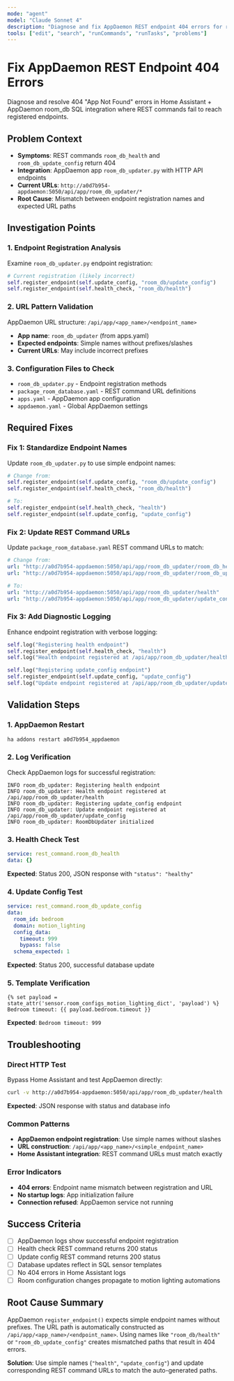 ```yaml
---
mode: "agent"
model: "Claude Sonnet 4"
description: "Diagnose and fix AppDaemon REST endpoint 404 errors for room_db integration"
tools: ["edit", "search", "runCommands", "runTasks", "problems"]
---
```


# Fix AppDaemon REST Endpoint 404 Errors

Diagnose and resolve 404 "App Not Found" errors in Home Assistant + AppDaemon room_db SQL integration where REST commands fail to reach registered endpoints.

## Problem Context

- **Symptoms**: REST commands `room_db_health` and `room_db_update_config` return 404
- **Integration**: AppDaemon app `room_db_updater.py` with HTTP API endpoints
- **Current URLs**: `http://a0d7b954-appdaemon:5050/api/app/room_db_updater/*`
- **Root Cause**: Mismatch between endpoint registration names and expected URL paths

## Investigation Points

### 1. Endpoint Registration Analysis
Examine `room_db_updater.py` endpoint registration:
```python
# Current registration (likely incorrect)
self.register_endpoint(self.update_config, "room_db/update_config")
self.register_endpoint(self.health_check, "room_db/health")
```

### 2. URL Pattern Validation
AppDaemon URL structure: `/api/app/<app_name>/<endpoint_name>`
- **App name**: `room_db_updater` (from apps.yaml)
- **Expected endpoints**: Simple names without prefixes/slashes
- **Current URLs**: May include incorrect prefixes

### 3. Configuration Files to Check
- `room_db_updater.py` - Endpoint registration methods
- `package_room_database.yaml` - REST command URL definitions
- `apps.yaml` - AppDaemon app configuration
- `appdaemon.yaml` - Global AppDaemon settings

## Required Fixes

### Fix 1: Standardize Endpoint Names
Update `room_db_updater.py` to use simple endpoint names:

```python
# Change from:
self.register_endpoint(self.update_config, "room_db/update_config")
self.register_endpoint(self.health_check, "room_db/health")

# To:
self.register_endpoint(self.health_check, "health")
self.register_endpoint(self.update_config, "update_config")
```

### Fix 2: Update REST Command URLs
Update `package_room_database.yaml` REST command URLs to match:

```yaml
# Change from:
url: "http://a0d7b954-appdaemon:5050/api/app/room_db_updater/room_db_health"
url: "http://a0d7b954-appdaemon:5050/api/app/room_db_updater/room_db_update_config"

# To:
url: "http://a0d7b954-appdaemon:5050/api/app/room_db_updater/health"
url: "http://a0d7b954-appdaemon:5050/api/app/room_db_updater/update_config"
```

### Fix 3: Add Diagnostic Logging
Enhance endpoint registration with verbose logging:

```python
self.log("Registering health endpoint")
self.register_endpoint(self.health_check, "health")
self.log("Health endpoint registered at /api/app/room_db_updater/health")

self.log("Registering update_config endpoint")
self.register_endpoint(self.update_config, "update_config")  
self.log("Update endpoint registered at /api/app/room_db_updater/update_config")
```

## Validation Steps

### 1. AppDaemon Restart
```bash
ha addons restart a0d7b954_appdaemon
```

### 2. Log Verification
Check AppDaemon logs for successful registration:
```
INFO room_db_updater: Registering health endpoint
INFO room_db_updater: Health endpoint registered at /api/app/room_db_updater/health
INFO room_db_updater: Registering update_config endpoint
INFO room_db_updater: Update endpoint registered at /api/app/room_db_updater/update_config
INFO room_db_updater: RoomDbUpdater initialized
```

### 3. Health Check Test
```yaml
service: rest_command.room_db_health
data: {}
```
**Expected**: Status 200, JSON response with `"status": "healthy"`

### 4. Update Config Test
```yaml
service: rest_command.room_db_update_config
data:
  room_id: bedroom
  domain: motion_lighting
  config_data:
    timeout: 999
    bypass: false
  schema_expected: 1
```
**Expected**: Status 200, successful database update

### 5. Template Verification
```jinja2
{% set payload = state_attr('sensor.room_configs_motion_lighting_dict', 'payload') %}
Bedroom timeout: {{ payload.bedroom.timeout }}
```
**Expected**: `Bedroom timeout: 999`

## Troubleshooting

### Direct HTTP Test
Bypass Home Assistant and test AppDaemon directly:
```bash
curl -v http://a0d7b954-appdaemon:5050/api/app/room_db_updater/health
```
**Expected**: JSON response with status and database info

### Common Patterns
- **AppDaemon endpoint registration**: Use simple names without slashes
- **URL construction**: `/api/app/<app_name>/<simple_endpoint_name>`
- **Home Assistant integration**: REST command URLs must match exactly

### Error Indicators
- **404 errors**: Endpoint name mismatch between registration and URL
- **No startup logs**: App initialization failure
- **Connection refused**: AppDaemon service not running

## Success Criteria

- [ ] AppDaemon logs show successful endpoint registration
- [ ] Health check REST command returns 200 status
- [ ] Update config REST command returns 200 status
- [ ] Database updates reflect in SQL sensor templates
- [ ] No 404 errors in Home Assistant logs
- [ ] Room configuration changes propagate to motion lighting automations

## Root Cause Summary

AppDaemon `register_endpoint()` expects simple endpoint names without prefixes. The URL path is automatically constructed as `/api/app/<app_name>/<endpoint_name>`. Using names like `"room_db/health"` or `"room_db_update_config"` creates mismatched paths that result in 404 errors.

**Solution**: Use simple names (`"health"`, `"update_config"`) and update corresponding REST command URLs to match the auto-generated paths.